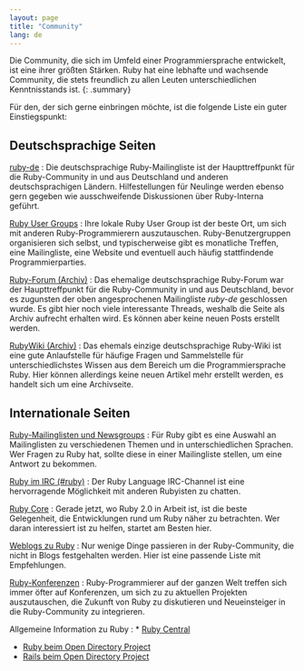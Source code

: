 ```yaml
---
layout: page
title: "Community"
lang: de
---
```


Die Community, die sich im Umfeld einer Programmiersprache entwickelt,
ist eine ihrer größten Stärken. Ruby hat eine lebhafte und wachsende
Community, die stets freundlich zu allen Leuten unterschiedlichen
Kenntnisstands ist.
{: .summary}

Für den, der sich gerne einbringen möchte, ist die folgende Liste ein guter Einstiegspunkt:

## Deutschsprachige Seiten

[ruby-de](http://lists.ruby-lang.org/cgi-bin/mailman/listinfo/ruby-de)
: Die deutschsprachige Ruby-Mailingliste ist der Haupttreffpunkt für die
  Ruby-Community in und aus Deutschland und anderen deutschsprachigen
  Ländern. Hilfestellungen für Neulinge werden ebenso gern gegeben wie
  ausschweifende Diskussionen über Ruby-Interna geführt.

[Ruby User Groups](user-groups/)
: Ihre lokale Ruby User Group ist der beste Ort, um sich mit anderen
  Ruby-Programmierern auszutauschen. Ruby-Benutzergruppen organisieren sich
  selbst, und typischerweise gibt es monatliche Treffen, eine Mailingliste,
  eine Website und eventuell auch häufig stattfindende
  Programmierparties.

[Ruby-Forum (Archiv)](http://forum.ruby-portal.de)
: Das ehemalige deutschsprachige Ruby-Forum war der Haupttreffpunkt
  für die Ruby-Community in und aus Deutschland, bevor es zugunsten
  der oben angesprochenen Mailingliste _ruby-de_ geschlossen wurde.
  Es gibt hier noch viele interessante Threads, weshalb die Seite
  als Archiv aufrecht erhalten wird. Es können aber keine neuen
  Posts erstellt werden.

[RubyWiki (Archiv)](http://wiki.ruby-portal.de)
: Das ehemals einzige deutschsprachige Ruby-Wiki ist eine gute Anlaufstelle
  für häufige Fragen und Sammelstelle für unterschiedlichstes Wissen
  aus dem Bereich um die Programmiersprache Ruby. Hier können
  allerdings keine neuen Artikel mehr erstellt werden, es handelt
  sich um eine Archivseite.

## Internationale Seiten

[Ruby-Mailinglisten und Newsgroups](mailing-lists/)
: Für Ruby gibt es eine Auswahl an Mailinglisten zu verschiedenen
  Themen und in unterschiedlichen Sprachen. Wer Fragen zu Ruby hat,
  sollte diese in einer Mailingliste stellen, um eine Antwort zu
  bekommen.

[Ruby im IRC (#ruby)](https://web.libera.chat/#ruby)
: Der Ruby Language IRC-Channel ist eine hervorragende Möglichkeit mit
  anderen Rubyisten zu chatten.

[Ruby Core](ruby-core/)
: Gerade jetzt, wo Ruby 2.0 in Arbeit ist, ist die beste Gelegenheit,
  die Entwicklungen rund um Ruby näher zu betrachten. Wer daran
  interessiert ist zu helfen, startet am Besten hier.

[Weblogs zu Ruby](weblogs/)
: Nur wenige Dinge passieren in der Ruby-Community, die nicht in Blogs
  festgehalten werden. Hier ist eine passende Liste mit Empfehlungen.

[Ruby-Konferenzen](conferences/)
: Ruby-Programmierer auf der ganzen Welt treffen sich immer öfter auf
  Konferenzen, um sich zu zu aktuellen Projekten auszutauschen,
  die Zukunft von Ruby zu diskutieren und Neueinsteiger
  in die Ruby-Community zu integrieren.

Allgemeine Information zu Ruby
: * [Ruby Central][ruby-central]
  * [Ruby beim Open Directory Project][ruby-opendir]
  * [Rails beim Open Directory Project][rails-opendir]



[ruby-central]: http://rubycentral.org/
[ruby-opendir]: https://dmoztools.net/Computers/Programming/Languages/Ruby/
[rails-opendir]: https://dmoztools.net/Computers/Programming/Languages/Ruby/Software/Frameworks/Rails/

